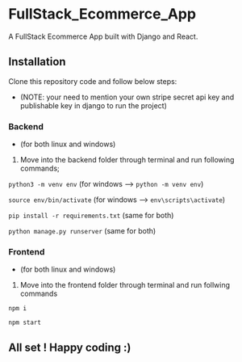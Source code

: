 # FullStack_Ecommerce_App

A FullStack Ecommerce App built with Django and React.

## Installation

Clone this repository code and follow below steps:

* (NOTE: your need to mention your own stripe secret api key and publishable key in django to run the project)

### Backend

* (for both linux and windows)

1) Move into the backend folder through terminal and run following commands;

`python3 -m venv env` (for windows --> `python -m venv env`)

`source env/bin/activate` (for windows --> `env\scripts\activate`)

`pip install -r requirements.txt` (same for both)

`python manage.py runserver` (same for both)

### Frontend

* (for both linux and windows)

1) Move into the frontend folder through terminal and run follwing commands

`npm i`

`npm start`

## All set ! Happy coding :)
